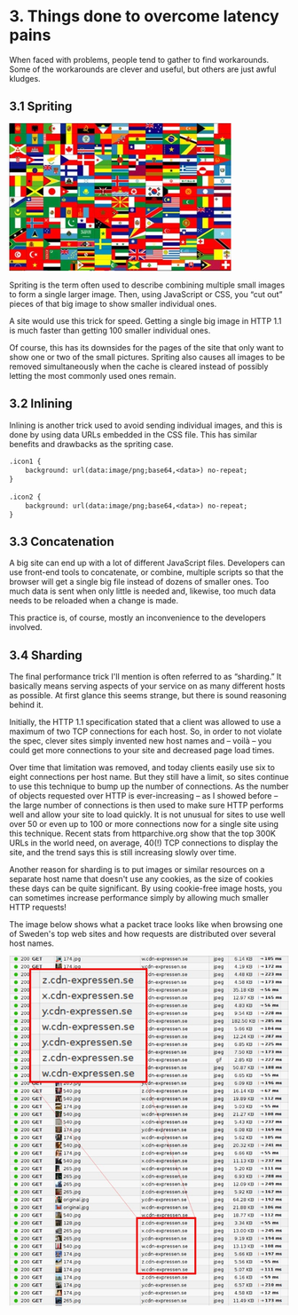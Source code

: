 # 3. Things done to overcome latency pains

When faced with problems, people tend to gather to find workarounds. Some of the workarounds are clever and useful, but others are just awful kludges.

## 3.1 Spriting

![](https://raw.githubusercontent.com/bagder/http2-explained/master/images/spriting.jpg)

Spriting is the term often used to describe combining multiple small images to form a single larger image. Then, using JavaScript or CSS, you “cut out” pieces of that big image to show smaller individual ones.

A site would use this trick for speed. Getting a single big image in HTTP 1.1 is much faster than getting 100 smaller individual ones.

Of course, this has its downsides for the pages of the site that only want to show one or two of the small pictures. Spriting also causes all images to be removed simultaneously when the cache is cleared instead of possibly letting the most commonly used ones remain.

## 3.2 Inlining

Inlining is another trick used to avoid sending individual images, and this is done by using data URLs embedded in the CSS file. This has similar benefits and drawbacks as the spriting case.

```text
.icon1 {
    background: url(data:image/png;base64,<data>) no-repeat;
}

.icon2 {
    background: url(data:image/png;base64,<data>) no-repeat;
}
```

## 3.3 Concatenation

A big site can end up with a lot of different JavaScript files. Developers can use front-end tools to concatenate, or combine, multiple scripts so that the browser will get a single big file instead of dozens of smaller ones. Too much data is sent when only little is needed and, likewise, too much data needs to be reloaded when a change is made.

This practice is, of course, mostly an inconvenience to the developers involved.

## 3.4 Sharding

The final performance trick I'll mention is often referred to as “sharding.” It basically means serving aspects of your service on as many different hosts as possible. At first glance this seems strange, but there is sound reasoning behind it.

Initially, the HTTP 1.1 specification stated that a client was allowed to use a maximum of two TCP connections for each host. So, in order to not violate the spec, clever sites simply invented new host names and – voilà – you could get more connections to your site and decreased page load times.

Over time that limitation was removed, and today clients easily use six to eight connections per host name. But they still have a limit, so sites continue to use this technique to bump up the number of connections. As the number of objects requested over HTTP is ever-increasing – as I showed before – the large number of connections is then used to make sure HTTP performs well and allow your site to load quickly. It is not unusual for sites to use well over 50 or even up to 100 or more connections now for a single site using this technique. Recent stats from httparchive.org show that the top 300K URLs in the world need, on average, 40\(!\) TCP connections to display the site, and the trend says this is still increasing slowly over time.

Another reason for sharding is to put images or similar resources on a separate host name that doesn't use any cookies, as the size of cookies these days can be quite significant. By using cookie-free image hosts, you can sometimes increase performance simply by allowing much smaller HTTP requests!

The image below shows what a packet trace looks like when browsing one of Sweden's top web sites and how requests are distributed over several host names.

![image sharding at expressen.se](https://raw.githubusercontent.com/bagder/http2-explained/master/images/expressen-sharding.jpg)

